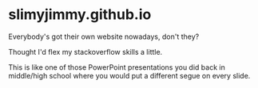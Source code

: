 # slimyjimmy.github.io

Everybody's got their own website nowadays, don't they?

Thought I'd flex my stackoverflow skills a little.

This is like one of those PowerPoint presentations you did back in middle/high school where you would put a different segue on every slide.
